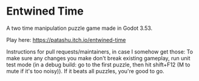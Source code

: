 # Entwined Time

A two time manipulation puzzle game made in Godot 3.53.

Play here: https://patashu.itch.io/entwined-time

Instructions for pull requests/maintainers, in case I somehow get those: To make sure any changes you make don't break existing gameplay, run unit test mode (in a debug build: go to the first puzzle, then hit shift+F12 (M to mute if it's too noisy)). If it beats all puzzles, you're good to go.
